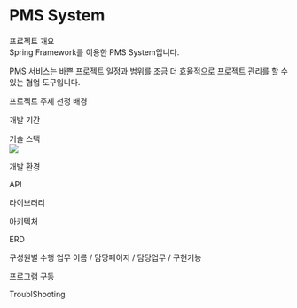 # PMS System

프로젝트 개요  
Spring Framework를 이용한 PMS System입니다.

PMS 서비스는
바쁜 프로젝트 일정과 범위를 조금 더
효율적으로 프로젝트 관리를 할 수
있는 협업 도구입니다.

프로젝트 주제 선정 배경

개발 기간

기술 스택  
<img src="https://img.shields.io/badge/html5-E34F26?style=for-the-badge&logo=html5&logoColor=white">

개발 환경

API

라이브러리

아키텍처

ERD

구성원별 수행 업무
이름 / 담당페이지 / 담당업무 / 구현기능

프로그램 구동

TroublShooting
